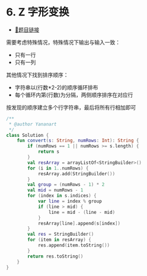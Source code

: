 # 6. Z 字形变换

- [🔗题目链接](https://leetcode-cn.com/problems/zigzag-conversion/)

需要考虑特殊情况，特殊情况下输出与输入一致：

- 只有一行
- 只有一列

其他情况下找到排序顺序：

- 字符串以(行数*2-2)的顺序循环排布
- 每个循环内第(行数)为分隔，两侧顺序排序在对应行

按发现的顺序建立多个行字符串，最后将所有行相加即可

```kotlin
/**
 * @author Yananart
 */
class Solution {
    fun convert(s: String, numRows: Int): String {
        if (numRows == 1 || numRows >= s.length) {
            return s
        }
        val resArray = arrayListOf<StringBuilder>()
        for (i in 1..numRows) {
            resArray.add(StringBuilder())
        }
        val group = (numRows - 1) * 2
        val mid = numRows - 1
        for (index in s.indices) {
            var line = index % group
            if (line > mid) {
                line = mid - (line - mid)
            }
            resArray[line].append(s[index])
        }
        val res = StringBuilder()
        for (item in resArray) {
            res.append(item.toString())
        }
        return res.toString()
    }
}
```